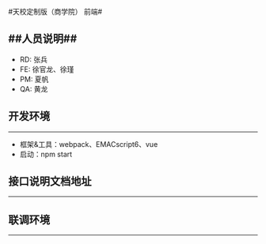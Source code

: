 

#天校定制版（商学院） 前端#

##人员说明##
---
* RD: 张兵
* FE: 徐官龙、徐瑾
* PM: 夏帆
* QA: 黄龙

## 开发环境
---
* 框架&工具：webpack、EMACscript6、vue
* 启动：npm start

## 接口说明文档地址
---


## 联调环境
---


